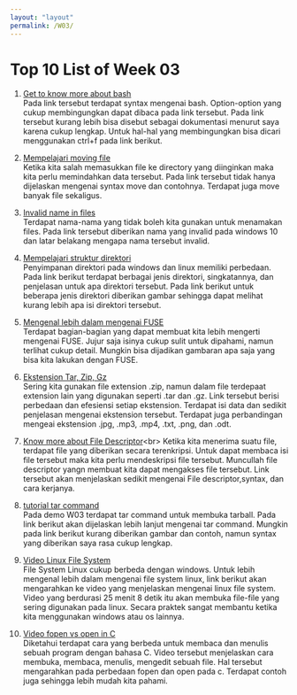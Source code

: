 ```yaml
---
layout: "layout"
permalink: /W03/
---
```


# Top 10 List of Week 03

1. [Get to know more about bash](https://www.computerhope.com/unix/ubash.htm)<br>
Pada link tersebut terdapat syntax mengenai bash. Option-option yang cukup membingungkan dapat dibaca pada link tersebut. Pada link tersebut kurang lebih bisa disebut sebagai dokumentasi menurut saya karena cukup lengkap. Untuk hal-hal yang membingungkan bisa dicari menggunakan ctrl+f pada link berikut.

2. [Mempelajari moving file](https://opensource.com/article/19/8/moving-files-linux-depth)<br>
Ketika kita salah memasukkan file ke directory yang diinginkan maka kita perlu memindahkan data tersebut. Pada link tersebut tidak hanya dijelaskan mengenai syntax move dan contohnya. Terdapat juga move banyak file sekaligus.

3. [Invalid name in files](https://www.howtogeek.com/fyi/windows-10-still-wont-let-you-use-these-file-names-reserved-in-1974/)<br>
Terdapat nama-nama yang tidak boleh kita gunakan untuk menamakan files. Pada link tersebut diberikan nama yang invalid pada windows 10 dan latar belakang mengapa nama tersebut invalid.

4. [Mempelajari struktur direktori](https://www.howtogeek.com/117435/htg-explains-the-linux-directory-structure-explained/)<br>
Penyimpanan direktori pada windows dan linux memiliki perbedaan. Pada link berikut terdapat berbagai jenis direktori, singkatannya, dan penjelasan untuk apa direktori tersebut. Pada link berikut untuk beberapa jenis direktori diberikan gambar sehingga dapat melihat kurang lebih apa isi direktori tersebut.

5. [Mengenal lebih dalam mengenai FUSE](https://developer.ibm.com/technologies/linux/articles/l-fuse/)<br>
Terdapat bagian-bagian yang dapat membuat kita lebih mengerti mengenai FUSE. Jujur saja isinya cukup sulit untuk dipahami, namun terlihat cukup detail. Mungkin bisa dijadikan gambaran apa saja yang bisa kita lakukan dengan FUSE.

6. [Ekstension Tar, Zip, Gz](https://itsfoss.com/tar-vs-zip-vs-gz/)<br>
Sering kita gunakan file extension .zip, namun dalam file terdepaat extension lain yang digunakan seperti .tar dan .gz. Link tersebut berisi perbedaan dan efesiensi setiap ekstension. Terdapat isi data dan sedikit penjelasan mengenai ekstension tersebut. Terdapat juga perbandingan mengeai ekstension .jpg, .mp3, .mp4, .txt, .png, dan .odt.
 
7. [Know more about File Descriptor](https://www.computerhope.com/jargon/f/file-descriptor.htm#:~:text=A%20file%20descriptor%20is%20a,Grants%20access.)<br>
Ketika kita menerima suatu file, terdapat file yang diberikan secara terenkripsi. Untuk dapat membaca isi file tersebut maka kita perlu mendeskripsi file tersebut. Muncullah file descriptor yangn membuat kita dapat mengakses file tersebut. Link tersebut akan menjelaskan sedikit mengenai File descriptor,syntax, dan cara kerjanya.

8. [tutorial tar command](https://www.hostinger.co.id/tutorial/tar-linux)<br>
Pada demo W03 terdapat tar command untuk membuka tarball. Pada link berikut akan dijelaskan lebih lanjut mengenai tar command. Mungkin pada link berikut kurang diberikan gambar dan contoh, namun syntax yang diberikan saya rasa cukup lengkap.

9. [Video Linux File System](https://www.youtube.com/watch?v=HIXzJ3Rz9po)<br>
File System Linux cukup berbeda dengan windows. Untuk lebih mengenal lebih dalam mengenai file system linux, link berikut akan mengarahkan ke video yang menjelaskan mengenai linux file system. Video yang berdurasi 25 menit 8 detik itu akan membuka file-file yang sering digunakan pada linux. Secara praktek sangat membantu ketika kita menggunakan windows atau os lainnya.

10. [Video fopen vs open in C](https://www.youtube.com/watch?v=BQJBe4IbsvQ)<br>
Diketahui terdapat cara yang berbeda untuk membaca dan menulis sebuah program dengan bahasa C. Video tersebut menjelaskan cara membuka, membaca, menulis, mengedit sebuah file. Hal tersebut mengarahkan pada perbedaan fopen dan open pada c. Terdapat contoh juga sehingga lebih mudah kita pahami.
